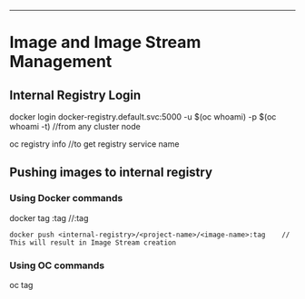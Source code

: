 ---
# Image and Image Stream Management

## Internal Registry Login

docker login docker-registry.default.svc:5000 -u $(oc whoami) -p $(oc whoami -t)   //from any cluster node

oc registry info   //to get registry service name

## Pushing images to internal registry

### Using Docker commands
docker tag <image-name>:tag <internal-registry>/<project-name>/<image-name>:tag 
    
    docker push <internal-registry>/<project-name>/<image-name>:tag    // This will result in Image Stream creation 
  
### Using OC commands
oc tag 



